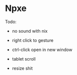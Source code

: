 # Npxe

Todo:

* no sound with nix

* right click to gesture

* ctrl-click open in new window

* tablet scroll

* resize shit
